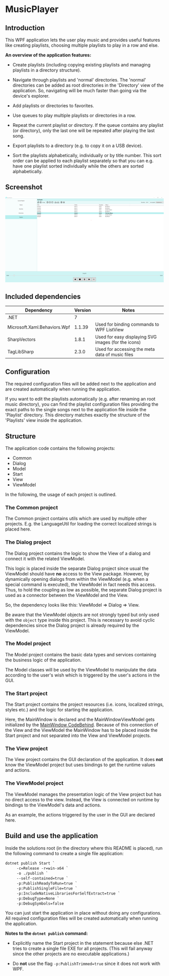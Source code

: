 MusicPlayer
===========

Introduction
------------

This WPF application lets the user play music and provides useful features like creating playlists, choosing multiple 
playlists to play in a row and else.

__An overview of the application features:__

* Create playlists (including copying existing playlists and managing playlists in a directory structure).

* Navigate through playlists and 'normal' directories. The 'normal' directories can be added as root directories 
  in the 'Directory' view of the application. So, navigating will be much faster than going via the device's explorer.

* Add playlists or directories to favorites.

* Use queues to play multiple playlists or directories in a row.

* Repeat the current playlist or directory. If the queue contains any playlist (or directory), only the last one will
  be repeated after playing the last song.

* Export playlists to a directory (e.g. to copy it on a USB device).

* Sort the playlists alphabetically, individually or by title number. This sort order can be applied to each playlist
  separately so that you can e.g. have one playlist sorted individually while the others are sorted alphabetically.

Screenshot
----------

![Screenshot](Screenshot.png)

Included dependencies
---------------------

| Dependency                   | Version | Notes                                               |
|------------------------------|---------|-----------------------------------------------------|
| .NET                         | 7       |                                                     |
| Microsoft.Xaml.Behaviors.Wpf | 1.1.39  | Used for binding commands to WPF ListView           |
| SharpVectors                 | 1.8.1   | Used for easy displaying SVG images (for the icons) |
| TagLibSharp                  | 2.3.0   | Used for accessing the meta data of music files     |

Configuration
-------------

The required configuration files will be added next to the application and are created automatically when running
the application.

If you want to edit the playlists automatically (e.g. after renaming an root music directory), you can find the
playlist configuration files providing the exact paths to the single songs next to the application file inside the
'Playlist' directory. This directory matches exactly the structure of the 'Playlists' view inside the application.

Structure
---------

The application code contains the following projects:

* Common
* Dialog
* Model
* Start
* View
* ViewModel

In the following, the usage of each project is outlined.

### The Common project

The Common project contains utils which are used by multiple other projects. 
E.g. the LanguageUtil for loading the correct localized strings is placed here.

### The Dialog project

The Dialog project contains the logic to show the View of a dialog and connect it with the related ViewModel. 

This logic is placed inside the separate Dialog project since usual the ViewModel should have __no__ access to
the View package. However, by dynamically opening dialogs from within the ViewModel (e.g. when a special command is 
executed), the ViewModel in fact needs this access. Thus, to hold the coupling as low as possible, the separate
Dialog project is used as a connector between the ViewModel and the View.

So, the dependency looks like this: ViewModel => Dialog => View.

Be aware that the ViewModel objects are not strongly typed but only used with the `object` type inside this project.
This is necessary to avoid cyclic dependencies since the Dialog project is already required by the ViewModel.

### The Model project

The Model project contains the basic data types and services containing the business logic of the application.

The Model classes will be used by the ViewModel to manipulate the data according to the user's wish which is triggered
by the user's actions in the GUI.

### The Start project

The Start project contains the project resources (i.e. icons, localized strings, styles etc.) and the logic for
starting the application. 

Here, the MainWindow is declared and the MainWindowViewModel gets initialized by the 
[MainWindow CodeBehind](Start/MainWindow.xaml.cs). Because of this connection of the View and the ViewModel the 
MainWindow has to be placed inside the Start project and not separated into the View and ViewModel projects.

### The View project

The View project contains the GUI declaration of the application. It does __not__ know the ViewModel project but
uses bindings to get the runtime values and actions.

### The ViewModel project

The ViewModel manages the presentation logic of the View project but has no direct access to the view.
Instead, the View is connected on runtime by bindings to the ViewModel's data and actions.

As an example, the actions triggered by the user in the GUI are declared here.

Build and use the application
-----------------------------

Inside the solutions root (in the directory where this README is placed), run the following command to create
a single file application:

```
dotnet publish Start `
     -c=Release -r=win-x64 `
     -o ./publish `
     --self-contained=true `
     -p:PublishReadyToRun=true `
     -p:PublishSingleFile=true `
     -p:IncludeNativeLibrariesForSelfExtract=true `
     -p:DebugType=None `
     -p:DebugSymbols=false
```

You can just start the application in place without doing any configurations. All required configuration files will
be created automatically when running the application.

__Notes to the `dotnet publish` command:__

* Explicitly name the Start project in the statement because else .NET tries to create a single file EXE for all
  projects. (This will fail anyway since the other projects are no executable applications.)

* Do __not__ use the flag `-p:PublishTrimmed=true` since it does not work with WPF.